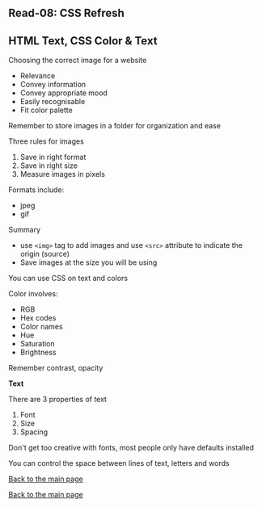 ## Read-08: CSS Refresh

## HTML Text, CSS Color & Text

Choosing the correct image for a website
- Relevance
- Convey information
- Convey appropriate mood
- Easily recognisable
- Fit color palette

Remember to store images in a folder for organization and ease

Three rules for images
1. Save in right format
2. Save in right size
3. Measure images in pixels

Formats include:
- jpeg
- gif

Summary
- use `<img>` tag to add images and use `<src>` attribute to indicate the origin (source)
- Save images at the size you will be using

You can use CSS on text and colors

Color involves:
- RGB
- Hex codes
- Color names
- Hue
- Saturation
- Brightness

Remember contrast, opacity

**Text** 

There are 3 properties of text
1. Font
2. Size
3. Spacing

Don't get too creative with fonts, most people only have defaults installed

You can control the space between lines of text, letters and words


[Back to the main page](../README.md)






















[Back to the main page](../README.md)